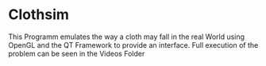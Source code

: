 # Clothsim

This Programm emulates the way a cloth may fall in the real World using OpenGL and the QT Framework to provide an interface. Full execution of the problem can be seen in the Videos Folder
